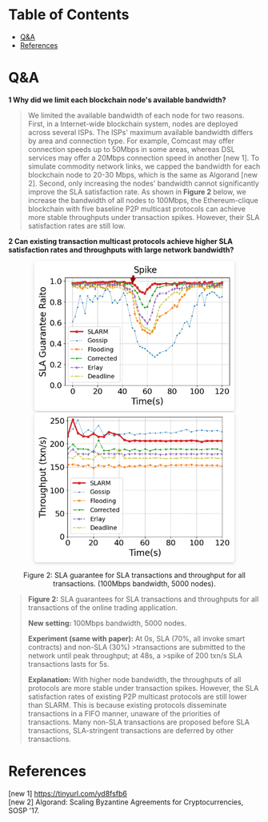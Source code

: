 # Table of Contents
- [Q&A](#qa)
- [References](#references)

# Q&A

<!-- **1 Why we didn't adopt a structured network, which can provide even lower
bandwidth consumption and convergence latency?**

> SLARM, as well as typical blockchain message multicast protocols, is
> unstructured. The routing decisions are made independently by every P2P node
> based on their local views. This form of data multicast protocol is
> reliable, but not the most efficient, as it results in redundant transmissions
> and may lead to a large number of message collisions. 
>
> This is not the case with structured multicast protocols. For instance, a
> structured protocol can organize P2P nodes into a tree topology, and transmit
> messages over the tree structure (parent send to children). Structured
> disseminate protocols can reduce redundant transmissions and achieve lower
> bandwidth consumption in normal cases, but, on the other hand, they are very
> fragile (e.g., partition) in the presence of failures, lacking the natural
> resilience of unstructured protocols. 
> 
> A blockchain network is consist of heterogeneous nodes with diverse network
> conditions. Nodes can leave or join the network without asking for permission.
> Some critical applications such as trading are embedded with blockchain,
> making blockchain susceptible to various attacks. Therefore, the network
> topology of SLARM is still unstructured. -->


**1 Why did we limit each blockchain node's available bandwidth?**

> We limited the available bandwidth of each node for two reasons. First, in a
> Internet-wide blockchain system, nodes are deployed across several ISPs. The
> ISPs' maximum available bandwidth differs by area and connection type. For
> example, Comcast may offer connection speeds up to 50Mbps in some areas,
> whereas DSL services may offer a 20Mbps connection speed in another [new 1].
> To simulate commodity network links, we capped the bandwidth for each blockchain
> node to 20-30 Mbps, which is the same as Algorand [new 2]. Second, only
> increasing the nodes' bandwidth cannot significantly improve the SLA
> satisfaction rate. As shown in **Figure 2** below, we increase the bandwidth
> of all nodes to 100Mbps, the Ethereum-clique blockchain with five baseline P2P
> multicast protocols can achieve more stable throughputs under transaction
> spikes. However, their SLA satisfaction rates are still low. 

**2 Can existing transaction multicast protocols achieve higher SLA satisfaction
rates and throughputs with large network bandwidth?**

<p align="middle">
    <img style="border-radius: 0.3125em;
    box-shadow: 0 2px 4px 0 rgba(34,36,38,.12),0 2px 10px 0 rgba(34,36,38,.08);" 
    src="./figures/evaluation/traffic_spike_new_Lbwidth.png" width="400">
    <img style="border-radius: 0.3125em;
    box-shadow: 0 2px 4px 0 rgba(34,36,38,.12),0 2px 10px 0 rgba(34,36,38,.08);" 
    src="./figures/evaluation/tps_traffic_spike_Lbwidth.png" width="400">
    <br>
    <p align="middle"> Figure 2: SLA guarantee for SLA transactions and throughput for all transactions. (100Mbps bandwidth, 5000 nodes).  </p>
</p>


> **Figure 2:** SLA guarantees for SLA transactions and throughputs for all
>transactions of the online trading application. 
>
> **New setting:** 100Mbps bandwidth, 5000 nodes.
> 
>**Experiment (same with paper):** At 0s, SLA (70%, all invoke smart contracts)
>and non-SLA (30%) >transactions are submitted to the network until peak
>throughput; at 48s, a >spike of 200 txn/s SLA transactions lasts for 5s. 
> 
>**Explanation:** With higher node bandwidth, the throughputs of all protocols
>are more stable under transaction spikes. However, the SLA satisfaction rates
>of existing P2P multicast protocols are still lower than SLARM. This is because
>existing protocols disseminate transactions in a FIFO manner, unaware of the
>priorities of transactions. Many non-SLA transactions are proposed before SLA
>transactions, SLA-stringent transactions are deferred by other transactions.


<!-- 3 For enforcing in-order execution for SLA transactions, why not clients submit
the next SLA transaction after all previous transactions have been committed? 

> Transactions will be committed to different blocks, which may incur too much
> latency to confirm all transactions.  -->

<!-- 4. How about only use transactions' timestamp rather than remaining deadline during multicast? -->

# References
[new 1] https://tinyurl.com/yd8fsfb6  
[new 2] Algorand: Scaling Byzantine Agreements for Cryptocurrencies, SOSP '17.
